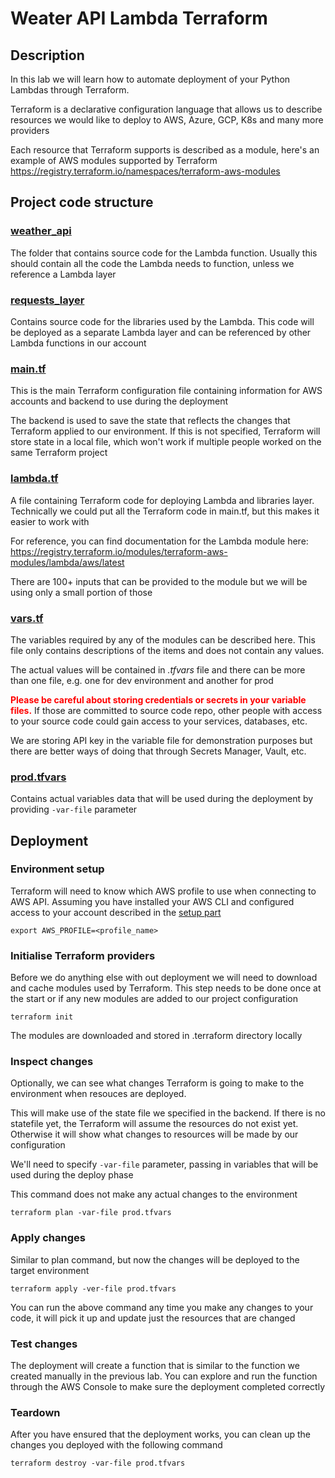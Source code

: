 # Weater API Lambda Terraform

## Description

In this lab we will learn how to automate deployment of your Python Lambdas through Terraform.

Terraform is a declarative configuration language that allows us to describe resources we would like to deploy to AWS, Azure, GCP, K8s and many more providers

Each resource that Terraform supports is described as a module, here's an example of AWS modules supported by Terraform
https://registry.terraform.io/namespaces/terraform-aws-modules

## Project code structure

### [weather_api](weather_api)

The folder that contains source code for the Lambda function. Usually this should contain all the code the Lambda needs to function, unless we reference a Lambda layer

### [requests_layer](requests_layer)

Contains source code for the libraries used by the Lambda. This code will be deployed as a separate Lambda layer and can be referenced by other Lambda functions in our account

### [main.tf](main.tf)

This is the main Terraform configuration file containing information for AWS accounts and backend to use during the deployment

The backend is used to save the state that reflects the changes that Terraform applied to our environment. If this is not specified, Terraform will store state in a local file, which won't work if multiple people worked on the same Terraform project 

### [lambda.tf](lambda.tf)

A file containing Terraform code for deploying Lambda and libraries layer. Technically we could put all the Terraform code in main.tf, but this makes it easier to work with

For reference, you can find documentation for the Lambda module here: https://registry.terraform.io/modules/terraform-aws-modules/lambda/aws/latest

There are 100+ inputs that can be provided to the module but we will be using only a small portion of those

### [vars.tf](vars.tf)

The variables required by any of the modules can be described here. This file only contains descriptions of the items and does not contain any values.

The actual values will be contained in *.tfvars* file and there can be more than one file, e.g. one for dev environment and another for prod

<span style="color:red">**Please be careful about storing credentials or secrets in your variable files.**</span> If those are committed to source code repo, other people with access to your source code could gain access to your services, databases, etc.

We are storing API key in the variable file for demonstration purposes but there are better ways of doing that through Secrets Manager, Vault, etc.

### [prod.tfvars](prod.tfvars)

Contains actual variables data that will be used during the deployment by providing `-var-file` parameter

## Deployment

### Environment setup

Terraform will need to know which AWS profile to use when connecting to AWS API. Assuming you have installed your AWS CLI and configured access to your account described in the [setup part](../README.md)

```console
export AWS_PROFILE=<profile_name>
```
### Initialise Terraform providers

Before we do anything else with out deployment we will need to download and cache modules used by Terraform. This step needs to be done once at the start or if any new modules are added to our project configuration

```console
terraform init
```

The modules are downloaded and stored in .terraform directory locally

### Inspect changes

Optionally, we can see what changes Terraform is going to make to the environment when resouces are deployed.

This will make use of the state file we specified in the backend. If there is no statefile yet, the Terraform will assume the resources do not exist yet. Otherwise it will show what changes to resources will be made by our configuration

We'll need to specify `-var-file` parameter, passing in variables that will be used during the deploy phase

This command does not make any actual changes to the environment

```console
terraform plan -var-file prod.tfvars
```

### Apply changes

Similar to plan command, but now the changes will be deployed to the target environment

```console
terraform apply -ver-file prod.tfvars
```

You can run the above command any time you make any changes to your code, it will pick it up and update just the resources that are changed

### Test changes

The deployment will create a function that is similar to the function we created manually in the previous lab. You can explore and run the function through the AWS Console to make sure the deployment completed correctly

### Teardown

After you have ensured that the deployment works, you can clean up the changes you deployed with the following command

    terraform destroy -var-file prod.tfvars
